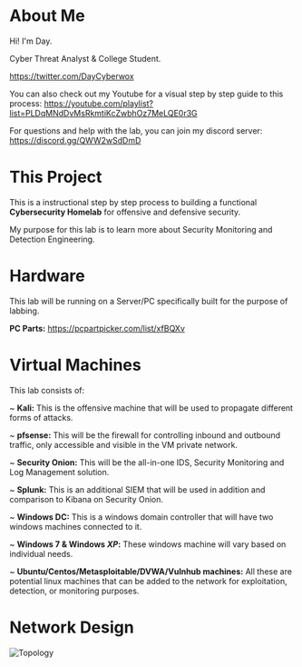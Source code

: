 # About Me
Hi! I'm Day. 

Cyber Threat Analyst & College Student.

https://twitter.com/DayCyberwox 

You can also check out my Youtube for a visual step by step guide to this process: https://youtube.com/playlist?list=PLDqMNdDvMsRkmtiKcZwbhOz7MeLQE0r3G

For questions and help with the lab, you can join my discord server: https://discord.gg/QWW2wSdDmD

# This Project
This is a instructional step by step process to building a functional **Cybersecurity Homelab** for offensive and defensive security.

My purpose for this lab is to learn more about Security Monitoring and Detection Engineering.


# Hardware
This lab will be running on a Server/PC specifically built for the purpose of labbing.

**PC Parts:** https://pcpartpicker.com/list/xfBQXv


# Virtual Machines
This lab consists of:

  ~ **Kali:** This is the offensive machine that will be used to propagate different forms of attacks.
	
  ~ **pfsense:** This will be the firewall for controlling inbound and outbound traffic, only accessible and visible in the VM private network.
	
  ~ **Security Onion:** This will be the all-in-one IDS, Security Monitoring and Log Management solution.
	
  ~ **Splunk:** This is an additional SIEM that will be used in addition and comparison to Kibana on Security Onion.
	
  ~ **Windows DC:** This is a windows domain controller that will have two windows machines connected to it.
	
  ~ **Windows 7 & Windows *XP*:** These windows machine will vary based on individual needs.
	
  ~ **Ubuntu/Centos/Metasploitable/DVWA/Vulnhub machines:** All these are potential linux machines that can be added to the network for exploitation, detection, or monitoring purposes.


# Network Design
![Topology](https://user-images.githubusercontent.com/63438773/120088630-37589600-c0b8-11eb-8b56-61d40a3a1ebc.jpg)




  
  

